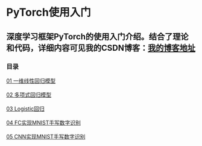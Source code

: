 PyTorch使用入门
============

深度学习框架PyTorch的使用入门介绍。结合了理论和代码，详细内容可见我的CSDN博客：[我的博客地址](https://blog.csdn.net/out_of_memory_error)
-----------------------------------------------------------------------

### 目录

[01 一维线性回归模型](https://github.com/Luyu-Liam/PyTorch_Primer/tree/master/PyTorch_Primer/01LinearRegression)
<br></br>
[02 多项式回归模型](https://github.com/Luyu-Liam/PyTorch_Primer/tree/master/PyTorch_Primer/02PolyRegression)
<br></br>
[03 Logistic回归](https://github.com/Luyu-Liam/PyTorch_Primer/tree/master/PyTorch_Primer/03Logistic)
<br></br>
[04 FC实现MNIST手写数字识别](https://github.com/Luyu-Liam/PyTorch_Primer/tree/master/PyTorch_Primer/04FConMNIST)
<br></br>
[05 CNN实现MNIST手写数字识别](https://github.com/Luyu-Liam/PyTorch_Primer/tree/master/PyTorch_Primer/05CNNonMNIST)
